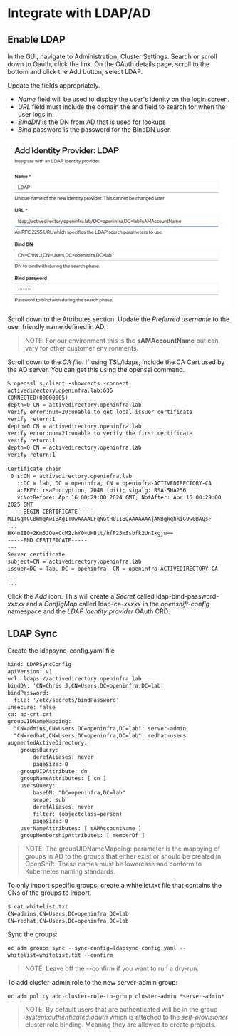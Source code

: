 # Integrate with LDAP/AD

## Enable LDAP

In the GUI, navigate to Administration, Cluster Settings.  Search or scroll down to Oauth, click the link.  On the OAuth details page, scroll to the bottom and click the Add button, select LDAP.

Update the fields appropriately.  

* *Name* field will be used to display the user's idenity on the login screen.
* *URL* field must include the domain the and field to search for when the user logs in.
* *BindDN* is the DN from AD that is used for lookups
* *Bind* password is the password for the BindDN user.

![ldap-add](../../../images/ldap-add.png)

Scroll down to the Attributes section.  Update the *Preferred username* to the user friendly name defined in AD.
> NOTE:  For our environment this is the **sAMAccountName** but can vary for other customer environments.

Scroll down to the *CA file*.  If using TSL/ldaps, include the CA Cert used by the AD server.  You can get this using the openssl command.  

```hl_lines="17-21"
% openssl s_client -showcerts -connect activedirectory.openinfra.lab:636
CONNECTED(00000005)
depth=0 CN = activedirectory.openinfra.lab
verify error:num=20:unable to get local issuer certificate
verify return:1
depth=0 CN = activedirectory.openinfra.lab
verify error:num=21:unable to verify the first certificate
verify return:1
depth=0 CN = activedirectory.openinfra.lab
verify return:1
---
Certificate chain
 0 s:CN = activedirectory.openinfra.lab
   i:DC = lab, DC = openinfra, CN = openinfra-ACTIVEDIRECTORY-CA
   a:PKEY: rsaEncryption, 2048 (bit); sigalg: RSA-SHA256
   v:NotBefore: Apr 16 00:29:00 2024 GMT; NotAfter: Apr 16 00:29:00 2025 GMT
-----BEGIN CERTIFICATE-----
MIIGgTCCBWmgAwIBAgITUwAAAALFqNGtH01IBQAAAAAAAjANBgkqhkiG9w0BAQsF
...
HX4mEB0+2Km5JOexCcM2zhY0+UHBtt/hfP25mSsbfk2UnIkgjw==
-----END CERTIFICATE-----
---
Server certificate
subject=CN = activedirectory.openinfra.lab
issuer=DC = lab, DC = openinfra, CN = openinfra-ACTIVEDIRECTORY-CA
---
...
```

Click the *Add* icon.  This will create a *Secret* called ldap-bind-password-*xxxxx* and a *ConfigMap* called 
ldap-ca-*xxxxx* in the *openshift-config* namespace and the *LDAP Identity provider* OAuth CRD.

## LDAP Sync

Create the ldapsync-config.yaml file
```
kind: LDAPSyncConfig
apiVersion: v1
url: ldaps://activedirectory.openinfra.lab
bindDN: 'CN=Chris J,CN=Users,DC=openinfra,DC=lab'
bindPassword: 
  file: '/etc/secrets/bindPassword'
insecure: false
ca: ad-crt.crt
groupUIDNameMapping:
  "CN=admins,CN=Users,DC=openinfra,DC=lab": server-admin
  "CN=redhat,CN=Users,DC=openinfra,DC=lab": redhat-users
augmentedActiveDirectory:
    groupsQuery:
        derefAliases: never
        pageSize: 0
    groupUIDAttribute: dn
    groupNameAttributes: [ cn ]
    usersQuery:
        baseDN: "DC=openinfra,DC=lab"
        scope: sub
        derefAliases: never
        filter: (objectclass=person)
        pageSize: 0
    userNameAttributes: [ sAMAccountName ]
    groupMembershipAttributes: [ memberOf ]
```
> NOTE: The groupUIDNameMapping: parameter is the mappying of groups in AD to the groups that either exist or should be created in OpenShift.  These names must be lowercase and conform to Kubernetes naming standards.

To only import specific groups, create a whitelist.txt file that contains the CNs of the groups to import.

```
$ cat whitelist.txt
CN=admins,CN=Users,DC=openinfra,DC=lab
CN=redhat,CN=Users,DC=openinfra,DC=lab
```

Sync the groups:
```
oc adm groups sync --sync-config=ldapsync-config.yaml --whitelist=whitelist.txt --confirm
```
> NOTE: Leave off the --confirm if you want to run a dry-run.

To add cluster-admin role to the new server-admin group:
```
oc adm policy add-cluster-role-to-group cluster-admin *server-admin*
```

> NOTE: By default users that are authenticated will be in the group *system:authenticated:oauth* which is attached to the *self-provisioner* cluster role binding.  Meaning they are allowed to create projects.

